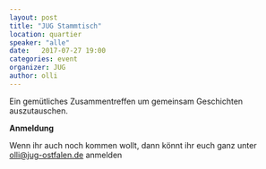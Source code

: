 ```yaml
---
layout: post
title: "JUG Stammtisch"
location: quartier
speaker: "alle"
date:   2017-07-27 19:00
categories: event
organizer: JUG
author: olli
---
```


Ein gemütliches Zusammentreffen um gemeinsam Geschichten auszutauschen.


**Anmeldung**

Wenn ihr auch noch kommen wollt, dann könnt ihr euch ganz unter [olli@jug-ostfalen.de](mailto:olli@jug-ostfalen.de) anmelden